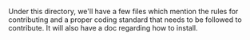 Under this directory, we'll have a few files which mention the rules for contributing and a proper coding standard that needs to be followed to contribute.
It will also have a doc regarding how to install.
